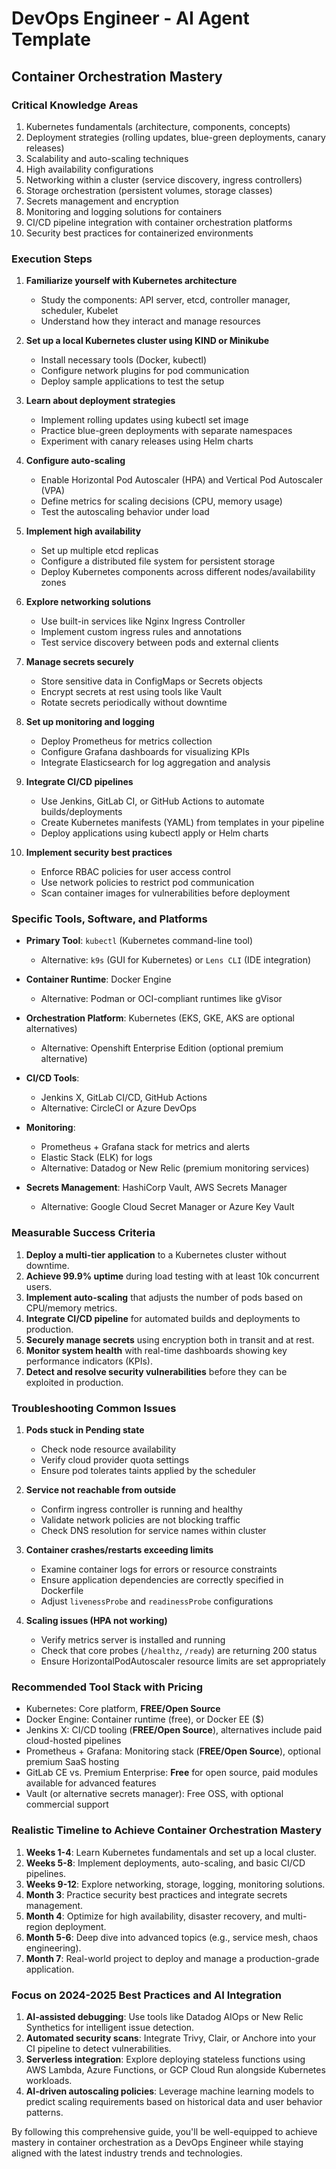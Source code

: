 # DevOps Engineer - AI Agent Template

## Container Orchestration Mastery

### Critical Knowledge Areas

1. Kubernetes fundamentals (architecture, components, concepts)
2. Deployment strategies (rolling updates, blue-green deployments, canary releases)
3. Scalability and auto-scaling techniques
4. High availability configurations
5. Networking within a cluster (service discovery, ingress controllers)
6. Storage orchestration (persistent volumes, storage classes)
7. Secrets management and encryption
8. Monitoring and logging solutions for containers
9. CI/CD pipeline integration with container orchestration platforms
10. Security best practices for containerized environments

### Execution Steps

1. **Familiarize yourself with Kubernetes architecture**
   - Study the components: API server, etcd, controller manager, scheduler, Kubelet
   - Understand how they interact and manage resources

2. **Set up a local Kubernetes cluster using KIND or Minikube**
   - Install necessary tools (Docker, kubectl)
   - Configure network plugins for pod communication
   - Deploy sample applications to test the setup

3. **Learn about deployment strategies**
   - Implement rolling updates using kubectl set image
   - Practice blue-green deployments with separate namespaces
   - Experiment with canary releases using Helm charts

4. **Configure auto-scaling**
   - Enable Horizontal Pod Autoscaler (HPA) and Vertical Pod Autoscaler (VPA)
   - Define metrics for scaling decisions (CPU, memory usage)
   - Test the autoscaling behavior under load

5. **Implement high availability**
   - Set up multiple etcd replicas
   - Configure a distributed file system for persistent storage
   - Deploy Kubernetes components across different nodes/availability zones

6. **Explore networking solutions**
   - Use built-in services like Nginx Ingress Controller
   - Implement custom ingress rules and annotations
   - Test service discovery between pods and external clients

7. **Manage secrets securely**
   - Store sensitive data in ConfigMaps or Secrets objects
   - Encrypt secrets at rest using tools like Vault
   - Rotate secrets periodically without downtime

8. **Set up monitoring and logging**
   - Deploy Prometheus for metrics collection
   - Configure Grafana dashboards for visualizing KPIs
   - Integrate Elasticsearch for log aggregation and analysis

9. **Integrate CI/CD pipelines**
   - Use Jenkins, GitLab CI, or GitHub Actions to automate builds/deployments
   - Create Kubernetes manifests (YAML) from templates in your pipeline
   - Deploy applications using kubectl apply or Helm charts

10. **Implement security best practices**
    - Enforce RBAC policies for user access control
    - Use network policies to restrict pod communication
    - Scan container images for vulnerabilities before deployment

### Specific Tools, Software, and Platforms

- **Primary Tool**: `kubectl` (Kubernetes command-line tool)
  - Alternative: `k9s` (GUI for Kubernetes) or `Lens CLI` (IDE integration)

- **Container Runtime**: Docker Engine
  - Alternative: Podman or OCI-compliant runtimes like gVisor

- **Orchestration Platform**: Kubernetes (EKS, GKE, AKS are optional alternatives)
  - Alternative: Openshift Enterprise Edition (optional premium alternative)

- **CI/CD Tools**:
  - Jenkins X, GitLab CI/CD, GitHub Actions
  - Alternative: CircleCI or Azure DevOps

- **Monitoring**:
  - Prometheus + Grafana stack for metrics and alerts
  - Elastic Stack (ELK) for logs
  - Alternative: Datadog or New Relic (premium monitoring services)

- **Secrets Management**: HashiCorp Vault, AWS Secrets Manager
  - Alternative: Google Cloud Secret Manager or Azure Key Vault

### Measurable Success Criteria

1. **Deploy a multi-tier application** to a Kubernetes cluster without downtime.
2. **Achieve 99.9% uptime** during load testing with at least 10k concurrent users.
3. **Implement auto-scaling** that adjusts the number of pods based on CPU/memory metrics.
4. **Integrate CI/CD pipeline** for automated builds and deployments to production.
5. **Securely manage secrets** using encryption both in transit and at rest.
6. **Monitor system health** with real-time dashboards showing key performance indicators (KPIs).
7. **Detect and resolve security vulnerabilities** before they can be exploited in production.

### Troubleshooting Common Issues

1. **Pods stuck in Pending state**
   - Check node resource availability
   - Verify cloud provider quota settings
   - Ensure pod tolerates taints applied by the scheduler

2. **Service not reachable from outside**
   - Confirm ingress controller is running and healthy
   - Validate network policies are not blocking traffic
   - Check DNS resolution for service names within cluster

3. **Container crashes/restarts exceeding limits**
   - Examine container logs for errors or resource constraints
   - Ensure application dependencies are correctly specified in Dockerfile
   - Adjust `livenessProbe` and `readinessProbe` configurations

4. **Scaling issues (HPA not working)**
   - Verify metrics server is installed and running
   - Check that core probes (`/healthz`, `/ready`) are returning 200 status
   - Ensure HorizontalPodAutoscaler resource limits are set appropriately

### Recommended Tool Stack with Pricing

- Kubernetes: Core platform, **FREE/Open Source**
- Docker Engine: Container runtime (free), or Docker EE ($)
- Jenkins X: CI/CD tooling (**FREE/Open Source**), alternatives include paid cloud-hosted pipelines
- Prometheus + Grafana: Monitoring stack (**FREE/Open Source**), optional premium SaaS hosting
- GitLab CE vs. Premium Enterprise: **Free** for open source, paid modules available for advanced features
- Vault (or alternative secrets manager): Free OSS, with optional commercial support

### Realistic Timeline to Achieve Container Orchestration Mastery

1. **Weeks 1-4**: Learn Kubernetes fundamentals and set up a local cluster.
2. **Weeks 5-8**: Implement deployments, auto-scaling, and basic CI/CD pipelines.
3. **Weeks 9-12**: Explore networking, storage, logging, monitoring solutions.
4. **Month 3**: Practice security best practices and integrate secrets management.
5. **Month 4**: Optimize for high availability, disaster recovery, and multi-region deployment.
6. **Month 5-6**: Deep dive into advanced topics (e.g., service mesh, chaos engineering).
7. **Month 7**: Real-world project to deploy and manage a production-grade application.

### Focus on 2024-2025 Best Practices and AI Integration

1. **AI-assisted debugging**: Use tools like Datadog AIOps or New Relic Synthetics for intelligent issue detection.
2. **Automated security scans**: Integrate Trivy, Clair, or Anchore into your CI pipeline to detect vulnerabilities.
3. **Serverless integration**: Explore deploying stateless functions using AWS Lambda, Azure Functions, or GCP Cloud Run alongside Kubernetes workloads.
4. **AI-driven autoscaling policies**: Leverage machine learning models to predict scaling requirements based on historical data and user behavior patterns.

By following this comprehensive guide, you'll be well-equipped to achieve mastery in container orchestration as a DevOps Engineer while staying aligned with the latest industry trends and technologies.

